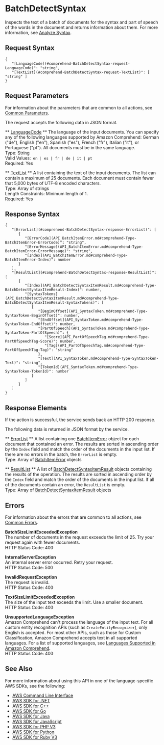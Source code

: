 # BatchDetectSyntax<a name="API_BatchDetectSyntax"></a>

Inspects the text of a batch of documents for the syntax and part of speech of the words in the document and returns information about them\. For more information, see [Analyze Syntax](how-syntax.md)\.

## Request Syntax<a name="API_BatchDetectSyntax_RequestSyntax"></a>

```
{
   "[LanguageCode](#comprehend-BatchDetectSyntax-request-LanguageCode)": "string",
   "[TextList](#comprehend-BatchDetectSyntax-request-TextList)": [ "string" ]
}
```

## Request Parameters<a name="API_BatchDetectSyntax_RequestParameters"></a>

For information about the parameters that are common to all actions, see [Common Parameters](CommonParameters.md)\.

The request accepts the following data in JSON format\.

 ** [LanguageCode](#API_BatchDetectSyntax_RequestSyntax) **   <a name="comprehend-BatchDetectSyntax-request-LanguageCode"></a>
The language of the input documents\. You can specify any of the following languages supported by Amazon Comprehend: German \("de"\), English \("en"\), Spanish \("es"\), French \("fr"\), Italian \("it"\), or Portuguese \("pt"\)\. All documents must be in the same language\.  
Type: String  
Valid Values:` en | es | fr | de | it | pt`   
Required: Yes

 ** [TextList](#API_BatchDetectSyntax_RequestSyntax) **   <a name="comprehend-BatchDetectSyntax-request-TextList"></a>
A list containing the text of the input documents\. The list can contain a maximum of 25 documents\. Each document must contain fewer that 5,000 bytes of UTF\-8 encoded characters\.  
Type: Array of strings  
Length Constraints: Minimum length of 1\.  
Required: Yes

## Response Syntax<a name="API_BatchDetectSyntax_ResponseSyntax"></a>

```
{
   "[ErrorList](#comprehend-BatchDetectSyntax-response-ErrorList)": [ 
      { 
         "[ErrorCode](API_BatchItemError.md#comprehend-Type-BatchItemError-ErrorCode)": "string",
         "[ErrorMessage](API_BatchItemError.md#comprehend-Type-BatchItemError-ErrorMessage)": "string",
         "[Index](API_BatchItemError.md#comprehend-Type-BatchItemError-Index)": number
      }
   ],
   "[ResultList](#comprehend-BatchDetectSyntax-response-ResultList)": [ 
      { 
         "[Index](API_BatchDetectSyntaxItemResult.md#comprehend-Type-BatchDetectSyntaxItemResult-Index)": number,
         "[SyntaxTokens](API_BatchDetectSyntaxItemResult.md#comprehend-Type-BatchDetectSyntaxItemResult-SyntaxTokens)": [ 
            { 
               "[BeginOffset](API_SyntaxToken.md#comprehend-Type-SyntaxToken-BeginOffset)": number,
               "[EndOffset](API_SyntaxToken.md#comprehend-Type-SyntaxToken-EndOffset)": number,
               "[PartOfSpeech](API_SyntaxToken.md#comprehend-Type-SyntaxToken-PartOfSpeech)": { 
                  "[Score](API_PartOfSpeechTag.md#comprehend-Type-PartOfSpeechTag-Score)": number,
                  "[Tag](API_PartOfSpeechTag.md#comprehend-Type-PartOfSpeechTag-Tag)": "string"
               },
               "[Text](API_SyntaxToken.md#comprehend-Type-SyntaxToken-Text)": "string",
               "[TokenId](API_SyntaxToken.md#comprehend-Type-SyntaxToken-TokenId)": number
            }
         ]
      }
   ]
}
```

## Response Elements<a name="API_BatchDetectSyntax_ResponseElements"></a>

If the action is successful, the service sends back an HTTP 200 response\.

The following data is returned in JSON format by the service\.

 ** [ErrorList](#API_BatchDetectSyntax_ResponseSyntax) **   <a name="comprehend-BatchDetectSyntax-response-ErrorList"></a>
A list containing one [BatchItemError](API_BatchItemError.md) object for each document that contained an error\. The results are sorted in ascending order by the `Index` field and match the order of the documents in the input list\. If there are no errors in the batch, the `ErrorList` is empty\.  
Type: Array of [BatchItemError](API_BatchItemError.md) objects

 ** [ResultList](#API_BatchDetectSyntax_ResponseSyntax) **   <a name="comprehend-BatchDetectSyntax-response-ResultList"></a>
A list of [BatchDetectSyntaxItemResult](API_BatchDetectSyntaxItemResult.md) objects containing the results of the operation\. The results are sorted in ascending order by the `Index` field and match the order of the documents in the input list\. If all of the documents contain an error, the `ResultList` is empty\.  
Type: Array of [BatchDetectSyntaxItemResult](API_BatchDetectSyntaxItemResult.md) objects

## Errors<a name="API_BatchDetectSyntax_Errors"></a>

For information about the errors that are common to all actions, see [Common Errors](CommonErrors.md)\.

 **BatchSizeLimitExceededException**   
The number of documents in the request exceeds the limit of 25\. Try your request again with fewer documents\.  
HTTP Status Code: 400

 **InternalServerException**   
An internal server error occurred\. Retry your request\.  
HTTP Status Code: 500

 **InvalidRequestException**   
The request is invalid\.  
HTTP Status Code: 400

 **TextSizeLimitExceededException**   
The size of the input text exceeds the limit\. Use a smaller document\.  
HTTP Status Code: 400

 **UnsupportedLanguageException**   
Amazon Comprehend can't process the language of the input text\. For all custom entity recognition APIs \(such as `CreateEntityRecognizer`\), only English is accepted\. For most other APIs, such as those for Custom Classification, Amazon Comprehend accepts text in all supported languages\. For a list of supported languages, see [Languages Supported in Amazon Comprehend](supported-languages.md)\.   
HTTP Status Code: 400

## See Also<a name="API_BatchDetectSyntax_SeeAlso"></a>

For more information about using this API in one of the language\-specific AWS SDKs, see the following:
+  [AWS Command Line Interface](https://docs.aws.amazon.com/goto/aws-cli/comprehend-2017-11-27/BatchDetectSyntax) 
+  [AWS SDK for \.NET](https://docs.aws.amazon.com/goto/DotNetSDKV3/comprehend-2017-11-27/BatchDetectSyntax) 
+  [AWS SDK for C\+\+](https://docs.aws.amazon.com/goto/SdkForCpp/comprehend-2017-11-27/BatchDetectSyntax) 
+  [AWS SDK for Go](https://docs.aws.amazon.com/goto/SdkForGoV1/comprehend-2017-11-27/BatchDetectSyntax) 
+  [AWS SDK for Java](https://docs.aws.amazon.com/goto/SdkForJava/comprehend-2017-11-27/BatchDetectSyntax) 
+  [AWS SDK for JavaScript](https://docs.aws.amazon.com/goto/AWSJavaScriptSDK/comprehend-2017-11-27/BatchDetectSyntax) 
+  [AWS SDK for PHP V3](https://docs.aws.amazon.com/goto/SdkForPHPV3/comprehend-2017-11-27/BatchDetectSyntax) 
+  [AWS SDK for Python](https://docs.aws.amazon.com/goto/boto3/comprehend-2017-11-27/BatchDetectSyntax) 
+  [AWS SDK for Ruby V3](https://docs.aws.amazon.com/goto/SdkForRubyV3/comprehend-2017-11-27/BatchDetectSyntax) 